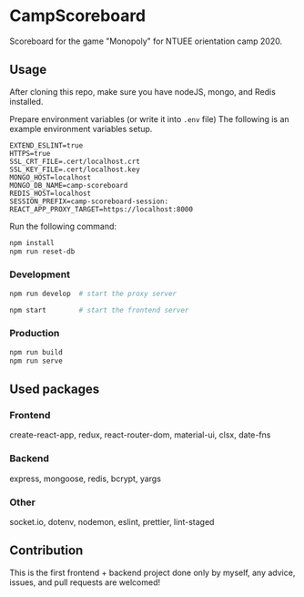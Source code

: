 # CampScoreboard

Scoreboard for the game "Monopoly" for NTUEE orientation camp 2020.

## Usage

After cloning this repo, make sure you have nodeJS, mongo, and Redis installed.

Prepare environment variables (or write it into `.env` file)
The following is an example environment variables setup.

```
EXTEND_ESLINT=true
HTTPS=true
SSL_CRT_FILE=.cert/localhost.crt
SSL_KEY_FILE=.cert/localhost.key
MONGO_HOST=localhost
MONGO_DB_NAME=camp-scoreboard
REDIS_HOST=localhost
SESSION_PREFIX=camp-scoreboard-session:
REACT_APP_PROXY_TARGET=https://localhost:8000
```

Run the following command:
```sh
npm install
npm run reset-db
```

### Development

```sh
npm run develop  # start the proxy server
```

```sh
npm start        # start the frontend server
```

### Production

```sh
npm run build
npm run serve
```

## Used packages
### Frontend
create-react-app, redux, react-router-dom, material-ui, clsx, date-fns

### Backend
express, mongoose, redis, bcrypt, yargs

### Other
socket.io, dotenv, nodemon, eslint, prettier, lint-staged

## Contribution
This is the first frontend + backend project done only by myself, any advice, issues, and pull requests are welcomed! 
